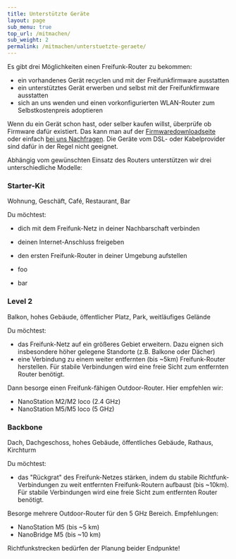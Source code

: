 ```yaml
---
title: Unterstützte Geräte
layout: page
sub_menu: true
top_url: /mitmachen/
sub_weight: 2
permalink: /mitmachen/unterstuetzte-geraete/
---
```


Es gibt drei Möglichkeiten einen Freifunk-Router zu bekommen:

* ein vorhandenes Gerät recyclen und mit der Freifunkfirmware ausstatten
* ein unterstütztes Gerät erwerben und selbst mit der Freifunkfirmware ausstatten
* sich an uns wenden und einen vorkonfigurierten WLAN-Router zum Selbstkostenpreis adoptieren

Wenn du ein Gerät schon hast, oder selber kaufen willst, überprüfe ob Firmware dafür existiert. Das kann man auf der [Firmwaredownloadseite](http://update.freifunk-darmstadt.de/) oder einfach [bei uns Nachfragen](/kontakt/). Die Geräte vom DSL- oder Kabelprovider sind dafür in der Regel nicht geeignet.

Abhängig vom gewünschten Einsatz des Routers unterstützen wir drei unterschiedliche Modelle:

### Starter-Kit
<p class="sub">Wohnung, Geschäft, Café, Restaurant, Bar</p>

Du möchtest:

* dich mit dem Freifunk-Netz in deiner Nachbarschaft verbinden
* deinen Internet-Anschluss freigeben
* den ersten Freifunk-Router in deiner Umgebung aufstellen

* foo
* bar

### Level 2
<p class="sub">Balkon, hohes Gebäude, öffentlicher Platz, Park, weitläufiges Gelände</p>

Du möchtest:

* das Freifunk-Netz auf ein größeres Gebiet erweitern. Dazu eignen sich insbesondere höher gelegene Standorte (z.B. Balkone oder Dächer)
* eine Verbindung zu einem weiter entfernten (bis ~5km) Freifunk-Router herstellen. Für stabile Verbindungen wird eine freie Sicht zum entfernten Router benötigt.


Dann besorge einen Freifunk-fähigen Outdoor-Router. Hier empfehlen wir:

* NanoStation M2/M2 loco (2.4 GHz)
* NanoStation M5/M5 loco (5 GHz)
	
### Backbone
<p class="sub">Dach, Dachgeschoss, hohes Gebäude, öffentliches Gebäude, Rathaus, Kirchturm</p>

Du möchtest:

* das "Rückgrat" des Freifunk-Netzes stärken, indem du stabile Richtfunk-Verbindungen zu weit entfernten Freifunk-Routern aufbaust (bis ~10km). Für stabile Verbindungen wird eine freie Sicht zum entfernten Router benötigt.

Besorge mehrere Outdoor-Router für den 5 GHz Bereich. Empfehlungen:

* NanoStation M5 (bis ~5 km)
* NanoBridge M5 (bis ~10 km)

Richtfunkstrecken bedürfen der Planung beider Endpunkte!
